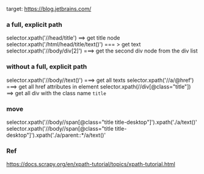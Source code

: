 

target:  https://blog.jetbrains.com/


### a full, explicit path
selector.xpath('//head/title')  ==> get title node
selector.xpath('/html/head/title/text()')  === > get text
selector.xpath('//body/div[2]')  ===> get the second div node from the div list


### without a full, explicit path
selector.xpath('//body//text()')  ===> get all texts
selector.xpath('//a/@href')  ===> get all href attributes in <a> element
selector.xpath(//div[@class="title"]) ==> get all div with the class name `title`

### move
selector.xpath('//body//span[@class="title title-desktop"]').xpath('./a/text()' 
selector.xpath('//body//span[@class="title title-desktop"]').xpath('./a/parent::*/a/text()'


### Ref
https://docs.scrapy.org/en/xpath-tutorial/topics/xpath-tutorial.html